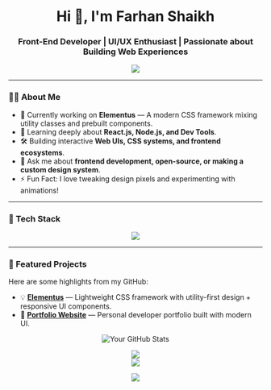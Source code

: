 <h1 align="center">Hi 👋, I'm Farhan Shaikh</h1>
<h3 align="center">Front-End Developer | UI/UX Enthusiast | Passionate about Building Web Experiences</h3>

<p align="center">
  <img src="https://readme-typing-svg.herokuapp.com?font=Fira+Code&size=24&pause=1000&center=true&vCenter=true&width=440&lines=Creative+Frontend+Developer;CSS+Framework+Builder;React+JavaScript+Tailwind+Expert;Open+Source+Contributor" />
</p>

---

### 🧑‍💻 About Me

- 🔭 Currently working on **Elementus** — A modern CSS framework mixing utility classes and prebuilt components.
- 🌱 Learning deeply about **React.js, Node.js, and Dev Tools**.
- 🛠️ Building interactive **Web UIs, CSS systems, and frontend ecosystems**.
- 💬 Ask me about **frontend development, open-source, or making a custom design system**.
- ⚡ Fun Fact: I love tweaking design pixels and experimenting with animations!

---

### 🚀 Tech Stack

<p align="center">
  <img src="https://skillicons.dev/icons?i=html,css,js,react,tailwind,scss,postcss,bootstrap,nodejs,git,github,figma,vscode,wordpress,shopify" />
</p>

---

### 📌 Featured Projects

Here are some highlights from my GitHub:

- 💡 [**Elementus**](https://github.com/Farhandotshaikh/Elementus) — Lightweight CSS framework with utility-first design + responsive UI components.
- 🎯 [**Portfolio Website**](https://Farhandotshaikh.framer.website) — Personal developer portfolio built with modern UI.

<div align="center">
  
![Your GitHub Stats](https://github-readme-stats.vercel.app/api?username=Farhandotshaikh&show_icons=true&theme=dark)


![](https://github-readme-streak-stats.herokuapp.com/?user=Farhandotshaikh&theme=dark&hide_border=false)<br/>
![](https://github-readme-stats.vercel.app/api/top-langs/?username=Farhandotshaikh&theme=dark&hide_border=false&include_all_commits=false&count_private=false&layout=compact)

![](https://github-readme-activity-graph.vercel.app/graph?username=Farhandotshaikh&bg_color=000000&color=00ff00&line=00ff00&point=ffffff&area=true&hide_border=false)<br/>




  
</div>
